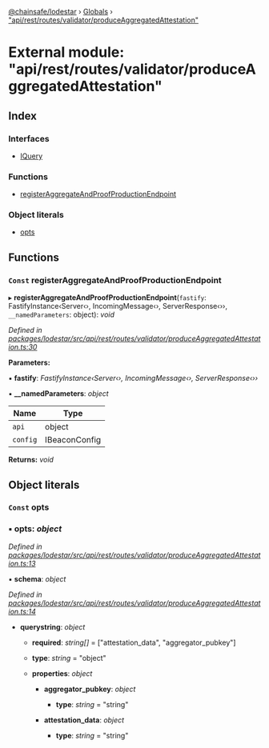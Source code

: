 [@chainsafe/lodestar](../README.md) › [Globals](../globals.md) › ["api/rest/routes/validator/produceAggregatedAttestation"](_api_rest_routes_validator_produceaggregatedattestation_.md)

# External module: "api/rest/routes/validator/produceAggregatedAttestation"

## Index

### Interfaces

* [IQuery](../interfaces/_api_rest_routes_validator_produceaggregatedattestation_.iquery.md)

### Functions

* [registerAggregateAndProofProductionEndpoint](_api_rest_routes_validator_produceaggregatedattestation_.md#const-registeraggregateandproofproductionendpoint)

### Object literals

* [opts](_api_rest_routes_validator_produceaggregatedattestation_.md#const-opts)

## Functions

### `Const` registerAggregateAndProofProductionEndpoint

▸ **registerAggregateAndProofProductionEndpoint**(`fastify`: FastifyInstance‹Server‹›, IncomingMessage‹›, ServerResponse‹››, `__namedParameters`: object): *void*

*Defined in [packages/lodestar/src/api/rest/routes/validator/produceAggregatedAttestation.ts:30](https://github.com/ChainSafe/lodestar/blob/e5567ed22/packages/lodestar/src/api/rest/routes/validator/produceAggregatedAttestation.ts#L30)*

**Parameters:**

▪ **fastify**: *FastifyInstance‹Server‹›, IncomingMessage‹›, ServerResponse‹››*

▪ **__namedParameters**: *object*

Name | Type |
------ | ------ |
`api` | object |
`config` | IBeaconConfig |

**Returns:** *void*

## Object literals

### `Const` opts

### ▪ **opts**: *object*

*Defined in [packages/lodestar/src/api/rest/routes/validator/produceAggregatedAttestation.ts:13](https://github.com/ChainSafe/lodestar/blob/e5567ed22/packages/lodestar/src/api/rest/routes/validator/produceAggregatedAttestation.ts#L13)*

▪ **schema**: *object*

*Defined in [packages/lodestar/src/api/rest/routes/validator/produceAggregatedAttestation.ts:14](https://github.com/ChainSafe/lodestar/blob/e5567ed22/packages/lodestar/src/api/rest/routes/validator/produceAggregatedAttestation.ts#L14)*

* **querystring**: *object*

  * **required**: *string[]* = ["attestation_data", "aggregator_pubkey"]

  * **type**: *string* = "object"

  * **properties**: *object*

    * **aggregator_pubkey**: *object*

      * **type**: *string* = "string"

    * **attestation_data**: *object*

      * **type**: *string* = "string"
